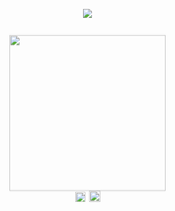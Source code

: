 <div align="center">
  
![](https://komarev.com/ghpvc/?username=gentlehandsplease&style=flat-square&label=profile_views&color=010101)
  
<br><img src="https://64.media.tumblr.com/e5ad29177fa011cfcd7b6006c4df7e33/bd61ec885a601a03-40/s1280x1920/3a3b4b30f699c19790170d4c973cca366a178a6f.pnj" width="280px">
<br><a href="https://rentry.co/gentlehandspls"><img src="https://64.media.tumblr.com/2b9d3be0196f193a76cea3a200851e6b/6065c44f502ffaec-e8/s250x400/c466b2e659f5785969239631df728b2eb89ef0b9.pnj" height="18"/><img src="https://64.media.tumblr.com/c5f2f5383d5f2a02258ec6b200d8014f/3f7e61f119584860-38/s100x200/8d6afe915a52cd6cca73c7d72a7e38be7f501682.pnj" width="7" height="5"><img src="https://64.media.tumblr.com/6b8fa9b20fad57ca227b1cb0021c6885/6065c44f502ffaec-1e/s250x400/e39f742d8aee96d116945e31520f908da0c80578.pnj" height="20"/>
